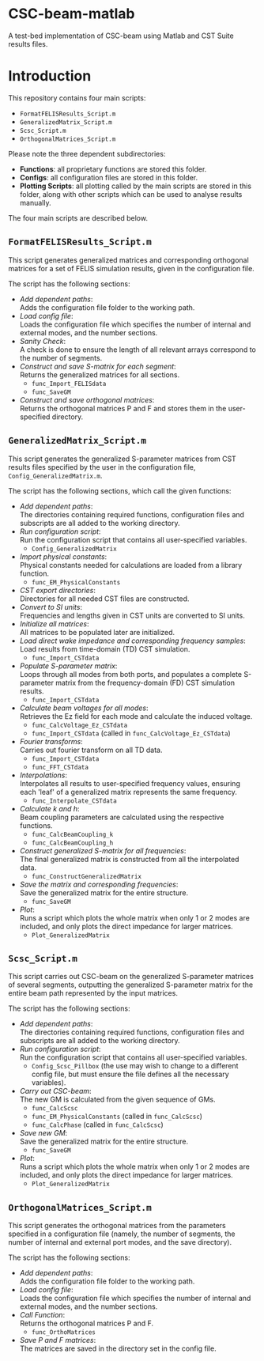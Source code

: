 # CSC-beam-matlab
A test-bed implementation of CSC-beam using Matlab and CST Suite results files.

Introduction
====

This repository contains four main scripts:

   - ``FormatFELISResults_Script.m``
   - ``GeneralizedMatrix_Script.m``
   - ``Scsc_Script.m`` 
   - ``OrthogonalMatrices_Script.m``

Please note the three dependent subdirectories:
   - **Functions**: all proprietary functions are stored this folder.
   - **Configs**: all configuration files are stored in this folder.
   - **Plotting Scripts**: all plotting called by the main scripts are stored in this
     folder, along with other scripts which can be used to analyse results manually.

The four main scripts are described below.

``FormatFELISResults_Script.m``
----
This script generates generalized matrices and corresponding orthogonal matrices 
for a set of FELIS simulation results, given in the configuration file.

The script has the following sections:

   - *Add dependent paths*:\
        Adds the configuration file folder to the working path.
   - *Load config file*:\
        Loads the configuration file which specifies the number of internal and
        external modes, and the number sections.
   - *Sanity Check*:\
        A check is done to ensure the length of all relevant arrays correspond
        to the number of segments.
   - *Construct and save S-matrix for each segment*:\
          Returns the generalized matrices for all sections.
        - ``func_Import_FELISdata``
        - ``func_SaveGM``
   - *Construct and save orthogonal matrices*:\
          Returns the orthogonal matrices P and F and stores them in the 
        user-specified directory.

``GeneralizedMatrix_Script.m``
----
This script generates the generalized S-parameter matrices from CST results
files specified by the user in the configuration file, ``Config_GeneralizedMatrix.m``.

The script has the following sections, which call the given functions:

   - *Add dependent paths*:\
         The directories containing required functions, configuration files
         and subscripts are all added to the working directory.
   - *Run configuration script*:\
         Run the configuration script that contains all user-specified variables.
      - ``Config_GeneralizedMatrix``
   - *Import physical constants*:\
         Physical constants needed for calculations are loaded from a library function.
      - ``func_EM_PhysicalConstants``
   - *CST export directories*:\
         Directories for all needed CST files are constructed.
   - *Convert to SI units*:\
         Frequencies and lengths given in CST units are converted to SI units.
   - *Initialize all matrices*:\
         All matrices to be populated later are initialized.
   - *Load direct wake impedance and corresponding frequency samples*:\
       Load results from time-domain (TD) CST simulation.
      - ``func_Import_CSTdata``
   - *Populate S-parameter matrix*:\
         Loops through all modes from both ports, and populates a complete
         S-parameter matrix from the frequency-domain (FD) CST simulation results.
      - ``func_Import_CSTdata``
   - *Calculate beam voltages for all modes*:\
         Retrieves the Ez field for each mode and calculate the induced voltage.
      - ``func_CalcVoltage_Ez_CSTdata``
      - ``func_Import_CSTdata`` (called in ``func_CalcVoltage_Ez_CSTdata``)
   - *Fourier transforms*:\
         Carries out fourier transform on all TD data.
      - ``func_Import_CSTdata``
      - ``func_FFT_CSTdata``
   - *Interpolations*:\
         Interpolates all results to user-specified frequency values, ensuring each
         'leaf' of a generalized matrix represents the same frequency.
      - ``func_Interpolate_CSTdata``
   - *Calculate k and h*:\
         Beam coupling parameters are calculated using the respective functions.
      - ``func_CalcBeamCoupling_k``
      - ``func_CalcBeamCoupling_h``
   - *Construct generalized S-matrix for all frequencies*:\
         The final generalized matrix is constructed from all the interpolated data.
      - ``func_ConstructGeneralizedMatrix``
   - *Save the matrix and corresponding frequencies*:\
       Save the generalized matrix for the entire structure.
      - ``func_SaveGM``
   - *Plot*:\
       Runs a script which plots the whole matrix when only 1 or 2 modes are included,
       and only plots the direct impedance for larger matrices.
      - ``Plot_GeneralizedMatrix``

``Scsc_Script.m``
----
This script carries out CSC-beam on the generalized S-parameter
matrices of several segments, outputting the generalized S-parameter matrix
for the entire beam path represented by the input matrices.

The script has the following sections:

   - *Add dependent paths*:\
        The directories containing required functions, configuration files
        and subscripts are all added to the working directory.
   - *Run configuration script*:\
        Run the configuration script that contains all user-specified variables.
      - ``Config_Scsc_Pillbox`` (the use may wish to change to a different config
        file, but must ensure the file defines all the necessary variables).
   - *Carry out CSC-beam*:\
        The new GM is calculated from the given sequence of GMs.
      - ``func_CalcScsc``
      - ``func_EM_PhysicalConstants`` (called in ``func_CalcScsc``)
      - ``func_CalcPhase`` (called in ``func_CalcScsc``)
   - *Save new GM*:\
       Save the generalized matrix for the entire structure.
      - ``func_SaveGM``
   - *Plot*:\
        Runs a script which plots the whole matrix when only 1 or 2 modes are included,
        and only plots the direct impedance for larger matrices.
      - ``Plot_GeneralizedMatrix``

``OrthogonalMatrices_Script.m``
----
This script generates the orthogonal matrices from the parameters specified in a
configuration file (namely, the number of segments, the number of internal and
external port modes, and the save directory).

The script has the following sections:

   - *Add dependent paths*:\
        Adds the configuration file folder to the working path.
   - *Load config file*:\
        Loads the configuration file which specifies the number of internal and
        external modes, and the number sections.
   - *Call Function*:\
          Returns the orthogonal matrices P and F. 
        - ``func_OrthoMatrices``
   - *Save P and F matrices*:\
        The matrices are saved in the directory set in the config file.
        
